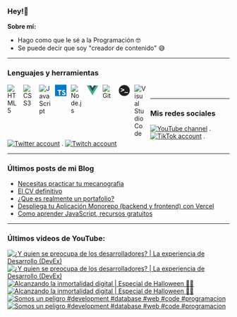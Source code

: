 ### Hey!👋
**Sobre mí:**
- Hago como que le sé a la Programación 🤓 
- Se puede decir que soy "creador de contenido" 😅

---
### Lenguajes y herramientas

<img align="left" alt="HTML5" width="26px" src="https://cdn.jsdelivr.net/gh/devicons/devicon/icons/html5/html5-original.svg" style="padding-right:10px;" />
<img align="left" alt="CSS3" width="26px" src="https://cdn.jsdelivr.net/gh/devicons/devicon/icons/css3/css3-original.svg" style="padding-right:10px;" />
<img align="left" alt="JavaScript" width="26px" src="https://cdn.jsdelivr.net/gh/devicons/devicon/icons/javascript/javascript-original.svg" style="padding-right:10px;" />
<img align="left" alt="Typescript" width="26px" src="https://raw.githubusercontent.com/github/explore/80688e429a7d4ef2fca1e82350fe8e3517d3494d/topics/typescript/typescript.png" style="padding-right:10px;" />
<img align="left" alt="Node.js" width="26px" src="https://cdn.jsdelivr.net/gh/devicons/devicon/icons/nodejs/nodejs-original.svg" style="padding-right:10px;" />
<img align="left" alt="Vue" width="26px" src="https://raw.githubusercontent.com/github/explore/80688e429a7d4ef2fca1e82350fe8e3517d3494d/topics/vue/vue.png" style="padding-right:10px;" />
<img align="left" alt="Git" width="26px" src="https://cdn.jsdelivr.net/gh/devicons/devicon/icons/git/git-original.svg" style="padding-right:10px;" />
<img align="left" alt="Terminal" width="26px" src="https://raw.githubusercontent.com/github/explore/d92924b1d925bb134e308bd29c9de6c302ed3beb/topics/terminal/terminal.png" style="padding-right:10px;" />
<img align="left" alt="Visual Studio Code" width="26px" src="https://cdn.jsdelivr.net/gh/devicons/devicon/icons/vscode/vscode-original.svg" style="padding-right:10px;" />

<br>

---
### Mis redes sociales

[![YouTube channel](https://img.shields.io/youtube/channel/subscribers/UCKMWXwHYoy920OFEN_BM5VQ?style=social)](https://www.youtube.com/@doneberdev)
 . [![TikTok account](https://img.shields.io/endpoint?logo=TikTok&style=social&url=https%3A%2F%2Fdoneber.dev%2Ftiktok-counter%2F)](https://www.tiktok.com/@doneberdev)
 . [![Twitter account](https://img.shields.io/twitter/follow/doneberdev?label=Followers&style=social)](https://twitter.com/doneberdev)
 . [![Twitch account](https://img.shields.io/twitch/status/doneberdev?style=social)](https://twitch.tv/doneberdev)
 
---
### Últimos posts de mi Blog

<!-- BLOG-POST-LIST:START -->
- [Necesitas practicar tu mecanografia](https://doneber.dev/blog/necesitas-practicar-tu-mecanografia/)
- [El CV definitivo](https://doneber.dev/blog/el-cv-definitivo/)
- [¿Que es realmente un portafolio?](https://doneber.dev/blog/que-es-realmente-un-portafolio/)
- [Despliega tu Aplicación Monorepo &lpar;backend y frontend&rpar; con Vercel](https://doneber.dev/blog/despliega-tu-aplicaci%C3%B3n-monorepo-backend-y-frontend-con-vercel/)
- [Como aprender JavaScript, recursos gratuitos](https://doneber.dev/blog/como-aprender-javascript-recursos-gratuitos/)
<!-- BLOG-POST-LIST:END -->
 
---
### Últimos videos de YouTube:

<!-- BEGIN YOUTUBE-CARDS -->
[![¿Y quien se preocupa de los desarrolladores? | La experiencia de Desarrollo (DevEx)](https://ytcards.demolab.com/?id=GHuWErpU-Gs&title=%C2%BFY+quien+se+preocupa+de+los+desarrolladores%3F+%7C+La+experiencia+de+Desarrollo+%28DevEx%29&lang=en&timestamp=1702222630&background_color=%230f0f0f&title_color=%23ffffff&stats_color=%23dedede&max_title_lines=1&width=250&border_radius=5&duration=730 "¿Y quien se preocupa de los desarrolladores? | La experiencia de Desarrollo (DevEx)")](https://www.youtube.com/watch?v=GHuWErpU-Gs#gh-dark-mode-only)[![¿Y quien se preocupa de los desarrolladores? | La experiencia de Desarrollo (DevEx)](https://ytcards.demolab.com/?id=GHuWErpU-Gs&title=%C2%BFY+quien+se+preocupa+de+los+desarrolladores%3F+%7C+La+experiencia+de+Desarrollo+%28DevEx%29&lang=en&timestamp=1702222630&background_color=%230d1117&title_color=%23ffffff&stats_color=%23dedede&max_title_lines=1&width=250&border_radius=5&duration=730 "¿Y quien se preocupa de los desarrolladores? | La experiencia de Desarrollo (DevEx)")](https://www.youtube.com/watch?v=GHuWErpU-Gs#gh-light-mode-only)
[![Alcanzando la inmortalidad digital | Especial de Halloween 🎃👻](https://ytcards.demolab.com/?id=LLkMhlaZado&title=Alcanzando+la+inmortalidad+digital+%7C+Especial+de+Halloween+%F0%9F%8E%83%F0%9F%91%BB&lang=en&timestamp=1698729275&background_color=%230f0f0f&title_color=%23ffffff&stats_color=%23dedede&max_title_lines=1&width=250&border_radius=5&duration=346 "Alcanzando la inmortalidad digital | Especial de Halloween 🎃👻")](https://www.youtube.com/watch?v=LLkMhlaZado#gh-dark-mode-only)[![Alcanzando la inmortalidad digital | Especial de Halloween 🎃👻](https://ytcards.demolab.com/?id=LLkMhlaZado&title=Alcanzando+la+inmortalidad+digital+%7C+Especial+de+Halloween+%F0%9F%8E%83%F0%9F%91%BB&lang=en&timestamp=1698729275&background_color=%230d1117&title_color=%23ffffff&stats_color=%23dedede&max_title_lines=1&width=250&border_radius=5&duration=346 "Alcanzando la inmortalidad digital | Especial de Halloween 🎃👻")](https://www.youtube.com/watch?v=LLkMhlaZado#gh-light-mode-only)
[![Somos un peligro #development #database #web #code #programacion](https://ytcards.demolab.com/?id=67RtqjRhXVg&title=Somos+un+peligro+%23development+%23database+%23web+%23code+%23programacion&lang=en&timestamp=1695959105&background_color=%230f0f0f&title_color=%23ffffff&stats_color=%23dedede&max_title_lines=1&width=250&border_radius=5&duration=17 "Somos un peligro #development #database #web #code #programacion")](https://www.youtube.com/watch?v=67RtqjRhXVg#gh-dark-mode-only)[![Somos un peligro #development #database #web #code #programacion](https://ytcards.demolab.com/?id=67RtqjRhXVg&title=Somos+un+peligro+%23development+%23database+%23web+%23code+%23programacion&lang=en&timestamp=1695959105&background_color=%230d1117&title_color=%23ffffff&stats_color=%23dedede&max_title_lines=1&width=250&border_radius=5&duration=17 "Somos un peligro #development #database #web #code #programacion")](https://www.youtube.com/watch?v=67RtqjRhXVg#gh-light-mode-only)
<!-- END YOUTUBE-CARDS -->
